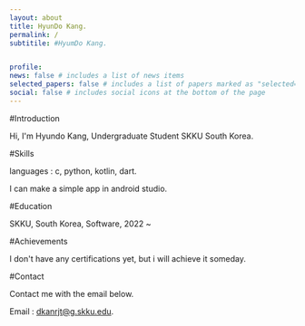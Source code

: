 ```yaml
---
layout: about
title: HyunDo Kang.
permalink: /
subtitile: #HyumDo Kang.


profile:
news: false # includes a list of news items
selected_papers: false # includes a list of papers marked as "selected={true}"
social: false # includes social icons at the bottom of the page
---
```


#Introduction

Hi, I'm Hyundo Kang, Undergraduate Student SKKU South Korea.

#Skills

languages : c, python, kotlin, dart. 

I can make a simple app in android studio. 

#Education

SKKU, South Korea, Software, 2022 ~ 

#Achievements 

I don't have any certifications yet, but i will achieve it someday. 

#Contact 

Contact me with the email below. 

Email : dkanrjt@g.skku.edu.
